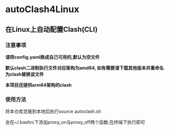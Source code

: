 # autoClash4Linux
## 在Linux上自动配置Clash(CLI)

### 注意事项

**请将config.yaml换成自己可用的,默认为空文件**

**默认clash二进制执行文件对应架构为amd64, 如有需要请下载其他版本并重命名为clash替换该文件**

**本项目还提供arm64架构的clash**

### 使用方法

将本仓库克隆到本地后执行source autoclash.sh

会在~/.bashrc下添加proxy_on与proxy_off两个函数,在终端下执行即可

